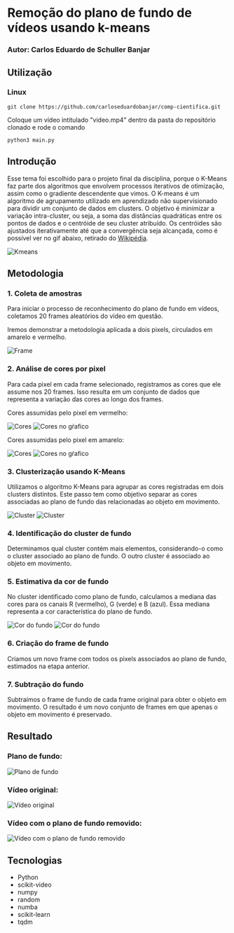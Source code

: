# Remoção do plano de fundo de vídeos usando k-means

### Autor: Carlos Eduardo de Schuller Banjar

## Utilização

### Linux

```
git clone https://github.com/carloseduardobanjar/comp-cientifica.git
```

Coloque um vídeo intitulado "video.mp4" dentro da pasta do repositório clonado e rode o comando

```
python3 main.py
```

## Introdução

Esse tema foi escolhido para o projeto final da disciplina, porque o K-Means faz parte dos algoritmos que envolvem processos iterativos de otimização, assim como o gradiente descendente que vimos. O K-means é um algoritmo de agrupamento utilizado em aprendizado não supervisionado para dividir um conjunto de dados em clusters. O objetivo é minimizar a variação intra-cluster, ou seja, a soma das distâncias quadráticas entre os pontos de dados e o centróide de seu cluster atribuído. Os centróides são ajustados iterativamente até que a convergência seja alcançada, como é possível ver no gif abaixo, retirado do [Wikipédia](https://en.m.wikipedia.org/wiki/File:K-means_convergence.gif).

![Kmeans](assets/K-means_convergence.gif)

## Metodologia

### 1. Coleta de amostras

Para iniciar o processo de reconhecimento do plano de fundo em vídeos, coletamos 20 frames aleatórios do vídeo em questão.

Iremos demonstrar a metodologia aplicada a dois pixels, circulados em amarelo e vermelho.

![Frame](assets/imagem_com_circulos.png)

### 2. Análise de cores por pixel

Para cada pixel em cada frame selecionado, registramos as cores que ele assume nos 20 frames. Isso resulta em um conjunto de dados que representa a variação das cores ao longo dos frames.

Cores assumidas pelo pixel em vermelho:

![Cores](assets/cores_pixel_vermelho.png)
![Cores no gŕafico](assets/cores_vermelho_grafico.png)

Cores assumidas pelo pixel em amarelo:

![Cores](assets/cores_pixel_amarelo.png)
![Cores no gŕafico](assets/cores_amarelo_grafico.png)

### 3. Clusterização usando K-Means

Utilizamos o algoritmo K-Means para agrupar as cores registradas em dois clusters distintos. Este passo tem como objetivo separar as cores associadas ao plano de fundo das relacionadas ao objeto em movimento.

![Cluster](assets/cores_vermelho_cluster.png)
![Cluster](assets/cores_amarelo_cluster.png)

### 4. Identificação do cluster de fundo

Determinamos qual cluster contém mais elementos, considerando-o como o cluster associado ao plano de fundo. O outro cluster é associado ao objeto em movimento.

### 5. Estimativa da cor de fundo

No cluster identificado como plano de fundo, calculamos a mediana das cores para os canais R (vermelho), G (verde) e B (azul). Essa mediana representa a cor característica do plano de fundo.

![Cor do fundo](assets/cor_pixel_vermelho.png)
![Cor do fundo](assets/cor_pixel_amarelo.png)

### 6. Criação do frame de fundo

Criamos um novo frame com todos os pixels associados ao plano de fundo, estimados na etapa anterior.

### 7. Subtração do fundo

Subtraímos o frame de fundo de cada frame original para obter o objeto em movimento. O resultado é um novo conjunto de frames em que apenas o objeto em movimento é preservado.

## Resultado

### Plano de fundo:

![Plano de fundo](fundo.png)

### Vídeo original:

![Vídeo original](video.gif)

### Vídeo com o plano de fundo removido:

![Vídeo com o plano de fundo removido](foreground.gif)

## Tecnologias

- Python
- scikit-video
- numpy
- random
- numba
- scikit-learn
- tqdm
